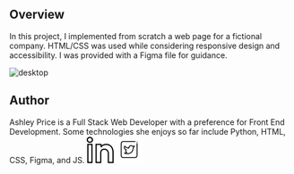 ## Overview
In this project, I implemented from scratch a web page for a fictional company. HTML/CSS was used while considering responsive design and accessibility. I was provided with a Figma file for guidance. 

![desktop](01_headphones_desktop@2x.png)

## Author
Ashley Price is a Full Stack Web Developer with a preference for Front End Development. Some technologies she enjoys so far include Python, HTML, CSS, Figma, and JS.
[![linkedin](/images/linkedin.png)](https://www.linkedin.com/in/ashleybordenprice/) [![twitter](/images/twitter.png)](www.twitter.com/blanketmanatee)